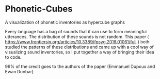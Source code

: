 # Phonetic-Cubes
A visualization of phonetic inventories as hypercube graphs

Every language has a bag of sounds that it can use to form meaningful utterances. The distribution of these sounds is not random. 
This paper ( https://www.frontiersin.org/articles/10.3389/fpsyg.2016.01061/full ) both studied the patterns of these distributions
and came up with a cool way of visualizing sound inventories, so I put together a way of bringing their idea to code. 

99% of the credit goes to the authors of the paper (Emmanuel Dupoux and Ewan Dunbar)
